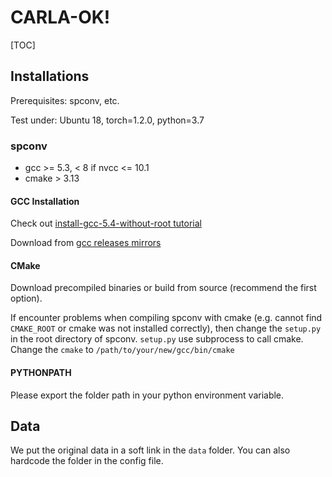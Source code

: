 # CARLA-OK!

[TOC]

## Installations

Prerequisites: spconv, etc.

Test under: Ubuntu 18, torch=1.2.0, python=3.7

### spconv

* gcc >= 5.3, < 8 if nvcc <= 10.1
* cmake > 3.13

#### GCC Installation

Check out [install-gcc-5.4-without-root tutorial](http://www.xieqiang.site/2017/07/31/install-gcc-5.4-without-root/)

Download from [gcc releases mirrors](https://bigsearcher.com/mirrors/gcc/releases/)

#### CMake

Download precompiled binaries or build from source (recommend the first option).

If encounter problems when compiling spconv with cmake (e.g. cannot find `CMAKE_ROOT` or cmake was not installed correctly), then change the `setup.py` in the root directory of spconv. `setup.py` use subprocess to call cmake. Change the `cmake` to `/path/to/your/new/gcc/bin/cmake`

#### PYTHONPATH

Please export the folder path in your python environment variable.

## Data

We put the original data in a soft link in the `data` folder. You can also hardcode the folder in the config file.
